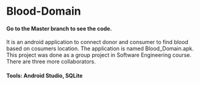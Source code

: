 # Blood-Domain
#### Go to the Master branch to see the code. 
It is an android application to connect donor and consumer to find blood based on cosumers location. The application is named Blood_Domain.apk. This project was done as a group project in Software Engineering course. There are three more collaborators.  
#### Tools: Android Studio, SQLite

